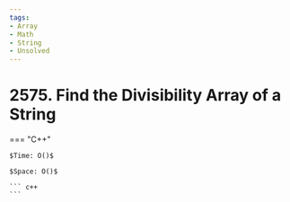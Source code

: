 ```yaml
---
tags:
- Array
- Math
- String
- Unsolved
---
```



# 2575. Find the Divisibility Array of a String

=== "C++"

    $Time: O()$

    $Space: O()$

    ``` c++
    ```
